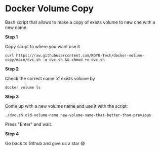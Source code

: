 # Docker Volume Copy

Bash script that allows to make a copy of exists volume to new one with a new name.

**Step 1**

Copy script to where you want use it

```
curl https://raw.githubusercontent.com/KOYU-Tech/docker-volume-copy/main/dvc.sh -o dvc.sh && chmod +x dvc.sh
```

**Step 2**

Check the correct name of exists volume by

```
docker volume ls
```

**Step 3**

Come up with a new volume name and use it with the script:

```
./dvc.sh old-volume-name new-volume-name-that-better-than-previous
```

Press "Enter" and wait.

**Step 4**

Go back to Github and give us a star 😅